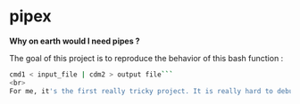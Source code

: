 # pipex
**Why on earth would I need pipes ?**

The goal of this project is to reproduce the behavior of this bash function : 
```bash
cmd1 < input_file | cdm2 > output file```
<br>
For me, it's the first really tricky project. It is really hard to debug by hand because of the different process you create.

